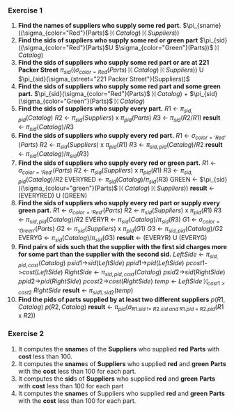 ### Exercise 1
1. **Find the names of suppliers who supply some red part.**
$\pi_{sname}((\sigma_{color="Red"}(Parts)$ ᛞ $Catalog)$ ᛞ $Suppliers))$
2. **Find the sids of suppliers who supply some red or green part**
$\pi_{sid}((\sigma_{color="Red"}(Parts)$U $\sigma_{color="Green"}(Parts))$ ᛞ $Catalog)$
3. **Find the sids of suppliers who supply some red part or are at 221 Packer Street**
$\pi_{sid}((\sigma_{color=Red}(Parts)$ ᛞ $Catalog)$ ᛞ $Suppliers))$ U $\pi_{sid}(\sigma_{street="221 Packer Street"}(Suppliers))$
4.  **Find the sids of suppliers who supply some red part and some green part.**
$\pi_{sid}(\sigma_{color="Red"}(Parts)$ ᛞ $Catalog)$ + $\pi_{sid}(\sigma_{color="Green"}(Parts)$ ᛞ $Catalog)$
6. **Find the sids of suppliers who supply every part.**
$R1$ <- $\pi_{sid,pid}(Catalog)$
$R2$ <- $\pi_{sid}(Suppliers)$ x $\pi_{pid}(Parts)$
$R3$ <- $\pi_{sid}$($R2$/$R1$)
**result** <- $\pi_{sid}(Catalog)$/$R3$
8. **Find the sids of suppliers who supply every red part.** 
$R1$ <- $\sigma_{color='Red'}(Parts)$
$R2$ <- $\pi_{sid}(Suppliers)$ x $\pi_{pid}(R1)$ 
$R3$ <- $\pi_{sid, pid}(Catalog)/R2$ 
**result** <- $\pi_{sid}(Catalog)/\pi_{sid}(R3)$ 
10.  **Find the sids of suppliers who supply every red or green part.** 
$R1$ <- $\sigma_{color='Red'}(Parts)$
$R2$ <- $\pi_{sid}(Suppliers)$ x $\pi_{pid}(R1)$ 
$R3$ <- $\pi_{sid, pid}(Catalog)/R2$ 
EVERYRED <- $\pi_{sid}(Catalog)/\pi_{sid}(R3)$ 
GREEN <- $\pi_{sid}((\sigma_{colour="green"}(Parts)$ ᛞ $Catalog)$ ᛞ $Suppliers))$
**result** <- (EVERYRED) U (GREEN)
12. **Find the sids of suppliers who supply every red part or supply every green part.** 
$R1$ <- $\sigma_{color='Red'}(Parts)$
$R2$ <- $\pi_{sid}(Suppliers)$ x $\pi_{pid}(R1)$ 
$R3$ <- $\pi_{sid, pid}(Catalog)/R2$ 
EVERYR <- $\pi_{sid}(Catalog)$/$\pi_{sid}(R3)$ 
$G1$ <- $\sigma_{color='Green'}(Parts)$
$G2$ <- $\pi_{sid}(Suppliers)$ x $\pi_{pid}(G1)$ 
$G3$ <- $\pi_{sid, pid}(Catalog)/G2$ 
EVERYG <- $\pi_{sid}(Catalog)/\pi_{sid}(G3)$ 
**result** <- (EVERYR) U (EVERYG)
14. **Find pairs of sids such that the supplier with the first sid charges more for some part than the supplier with the second sid.** 
$LeftSide$ <- $\pi_{sid, pid, cost}(Catalog)$
$psid1$->$sid(LeftSide)$
$ppid1$->$pid(LeftSide)$
$pcost1$->$cost(LeftSide)$
$RightSide$ <- $\pi_{sid, pid, cost}(Catalog)$
$psid2$->$sid(RightSide)$
$ppid2$->$pid(RightSide)$
$pcost2$->$cost(RightSide)$
$temp$ <- $LeftSide$ ᛞ$_{cost1 > cost2}$ $RightSide$
**result** <- $\pi_{sid1, sid2}(temp)$
18. **Find the pids of parts supplied by at least two different suppliers**
$p(R1,Catalog)$
$p(R2, Catalog)$
**result** <- $\pi_{pid}(\sigma_{R1.sid \;!=\; R2.sid\;and\;R1.pid \;=\; R2.pid}(R1$ x $R2))$

### Exercise 2
1. It computes the **sname**s of the **Suppliers** who supplied **red** **Parts** with **cost** less than 100.
2. It computes the **sname**s of **Suppliers** who supplied **red** and **green** **Parts** with the **cost** less than 100 for each part.
3. It computes the **sid**s of **Suppliers** who supplied **red** and **green** **Parts** with **cost** less than 100 for each part
4. It computes the **sname**s of Suppliers who supplied **red** and **green** **Parts** with the **cost** less than 100 for each part.